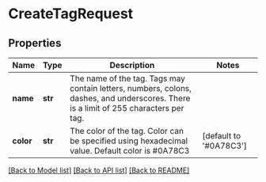 # CreateTagRequest

## Properties
Name | Type | Description | Notes
------------ | ------------- | ------------- | -------------
**name** | **str** | The name of the tag. Tags may contain letters, numbers, colons, dashes, and underscores. There is a limit of 255 characters per tag. | 
**color** | **str** | The color of the tag. Color can be specified using hexadecimal value. Default color is #0A78C3 | [default to '#0A78C3']

[[Back to Model list]](../README.md#documentation-for-models) [[Back to API list]](../README.md#documentation-for-api-endpoints) [[Back to README]](../README.md)

